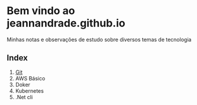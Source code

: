 # Bem vindo ao jeannandrade.github.io

Minhas notas e observações de estudo sobre diversos temas de tecnologia

## Index

1. [Git](git/index.md)
1. AWS Básico
1. Doker
1. Kubernetes
1. .Net cli
